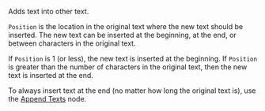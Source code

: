 Adds text into other text.

`Position` is the location in the original text where the new text should be inserted.  The new text can be inserted at the beginning, at the end, or between characters in the original text.

If `Position` is 1 (or less), the new text is inserted at the beginning.  If `Position` is greater than the number of characters in the original text, then the new text is inserted at the end.

To always insert text at the end (no matter how long the original text is), use the [Append Texts](vuo-node://vuo.text.append) node.
